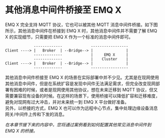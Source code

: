 # 其他消息中间件桥接至 EMQ X

EMQ X 完全支持 MQTT 协议，它也可以被其他 MQTT 消息中间件桥接。如下图所示，其他消息中间件在桥接到 EMQ X 时，其他消息中间件并不需要了解 EMQ X 的实现细节，只需要把 EMQ X 作为一个标准的消息中间件即可。

```
             -------------             -----------------
Client ----> |   Broker  | --Bridge--> |               |
             -------------             |     EMQ X     |
             -------------             |    Cluster    |
Client ----> |   Broker  | --Bridge--> |               |
             -------------             -----------------
```
其他消息中间件桥接至 EMQ X 的场景在实际部署中并不少见。尤其是在现网使用其他消息中间件，但是在系统扩容是发现中间件无法满足需求，但完全改变现网部署有困难的时候，或者是现网使用其他协议，想在未来迁移到 MQTT 协议，但又需要兼容现有设备的时候。在这样的场景下，使用桥接可以降低扩容和迁移难度，避免对现网有过大冲击，并对未来统一到 EMQ X 平台做好准备。  
另外，以桥接的方式，EMQ X 也可以作为远程中心节点，集中处理边缘设备消息网关/中间件上传和下发的消息。


_在本章节接下来的内容中，您将通过案例看到如何配置其他常见消息中间件到 EMQ X 的桥接。_
